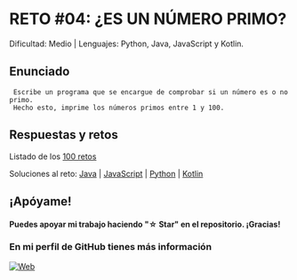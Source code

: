 # RETO #04: ¿ES UN NÚMERO PRIMO?
Dificultad: Medio | Lenguajes: Python, Java, JavaScript y Kotlin.

## Enunciado

```
 Escribe un programa que se encargue de comprobar si un número es o no primo.
 Hecho esto, imprime los números primos entre 1 y 100.
```

## Respuestas y retos
Listado de los [100 retos](/README.md)

Soluciones al reto: 
[Java](/RETOS/Reto04/Reto04.java) | 
[JavaScript](/RETOS/Reto04/Reto04.js) | 
[Python](/RETOS/Reto04/Reto04.py) |
[Kotlin](/RETOS/Reto04/Reto04.kt)


## ¡Apóyame! 
#### Puedes apoyar mi trabajo haciendo "☆ Star" en el repositorio. ¡Gracias!

### En mi perfil de GitHub tienes más información

[![Web](https://img.shields.io/badge/GitHub-breativo-14a1f0?style=for-the-badge&logo=github&logoColor=white&labelColor=101010)](https://github.com/breativo)